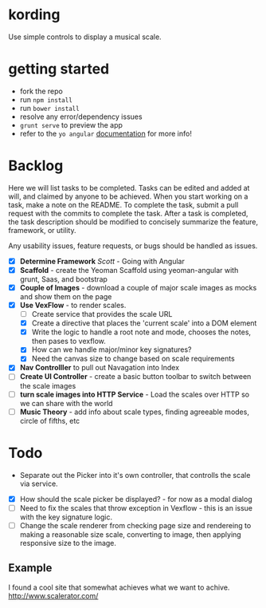 # kording
Use simple controls to display a musical scale.

# getting started
 - fork the repo
 - run `npm install`
 - run `bower install`
 - resolve any error/dependency issues
 - `grunt serve` to preview the app
 - refer to the `yo angular` [documentation](https://github.com/yeoman/generator-angular) for more info!

# Backlog

Here we will list tasks to be completed. Tasks can be edited and added at will, and claimed by anyone to be achieved.
When you start working on a task, make a note on the README. To complete the task, submit a pull request with the commits
to complete the task. After a task is completed, the task description should be modified to concisely summarize the feature,
framework, or utility.

Any usability issues, feature requests, or bugs should be handled as issues.

- [X] __Determine Framework__ _Scott_ - Going with Angular
- [X] __Scaffold__ - create the Yeoman Scaffold using yeoman-angular with grunt, Saas, and bootstrap
- [X] __Couple of Images__ - download a couple of major scale images as mocks and show them on the page
- [X] __Use VexFlow__ -  to render scales.
  - [ ] Create service that provides the scale URL
  - [X] Create a directive that places the 'current scale' into a DOM element
  - [X] Write the logic to handle a root note and mode, chooses the notes, then pases to vexflow.
  - [X] How can we handle major/minor key signatures?
  - [X] Need the canvas size to change based on scale requirements
- [X] __Nav Controlller__ to pull out Navagation into Index
- [ ] __Create UI Controller__ - create a basic button toolbar to switch between the scale images
- [ ] __turn scale images into HTTP Service__ - Load the scales over HTTP so we can share with the world
- [ ] __Music Theory__ - add info about scale types, finding agreeable modes, circle of fifths, etc

# Todo
 - Separate out the Picker into it's own controller, that controlls the scale via service.
 - [X] How should the scale picker be displayed? - for now as a modal dialog
 - [ ] Need to fix the scales that throw exception in Vexflow - this is an issue with the key signature logic.
 - [ ] Change the scale renderer from checking page size and rendereing to making a reasonable size scale, converting to image, then applying responsive size to the image.

## Example

I found a cool site that somewhat achieves what we want to achive.
http://www.scalerator.com/
